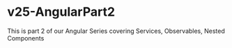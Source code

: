 # v25-AngularPart2
This is part 2 of our Angular Series covering Services, Observables, Nested Components 

